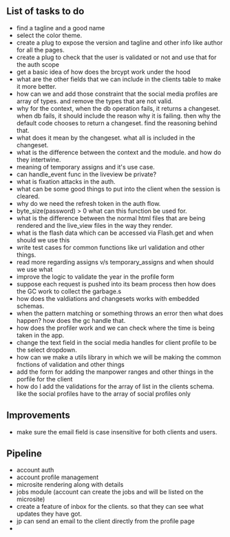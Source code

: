 ## List of tasks to do

- find a tagline and a good name
- select the color theme.
- create a plug to expose the version and tagline and other info like author for all the pages.
- create a plug to check that the user is validated or not and use that for the auth scope
- get a basic idea of how does the brcypt work under the hood
- what are the other fields that we can include in the clients table to make it more better.
- how can we and add those constraint that the social media profiles are array of types. and remove the types that are not valid.
- why for the context, when the db operation fails, it returns a changeset. when db fails, it should include the reason why it is failing. then why the default code chooses to return a changeset.
  find the reasoning behind that.
- what does it mean by the changeset. what all is included in the changeset.
- what is the difference between the context and the module. and how do they intertwine.
- meaning of temporary assigns and it's use case.
- can handle_event func in the liveview be private?
- what is fixation attacks in the auth.
- what can be some good things to put into the client when the session is cleared.
- why do we need the refresh token in the auth flow.
- byte_size(password) > 0 what can this function be used for.
- what is the difference between the normal html files that are being rendered and the live_view files
  in the way they render.
- what is the flash data which can be accessed via Flash.get and when should we use this
- write test cases for common functions like url validation and other things.
- read more regarding assigns v/s temporary_assigns and when should we use what
- improve the logic to validate the year in the profile form
- suppose each request is pushed into its beam process then how does the GC work to collect the garbage.s
- how does the valdiations and changesets works with embedded schemas.
- when the pattern matching or something throws an error then what does happen? how does the gc handle that.
- how does the profiler work and we can check where the time is being taken in the app.
- change the text field in the social media handles for client profile to be the select dropdown.
- how can we make a utils library in which we will be making the common fnctions of validation and other things
- add the form for adding the manpower ranges and other things in the porfile for the client
- how do I add the validations for the array of list in the clients schema. like the social profiles have to the array of social profiles only

## Improvements

- make sure the email field is case insensitive for both clients and users.

## Pipeline

- account auth
- account profile management
- microsite rendering along with details
- jobs module (account can create the jobs and will be listed on the microsite)
- create a feature of inbox for the clients. so that they can see what updates they have got.
- jp can send an email to the client directly from the profile page
-

